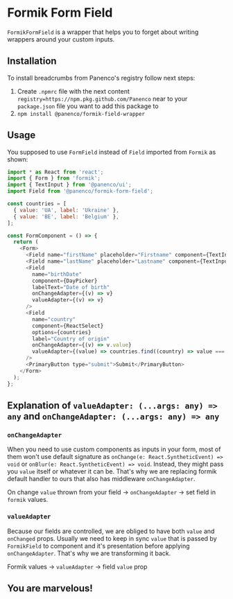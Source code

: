 # Formik Form Field

`FormikFormField` is a wrapper that helps you to forget about writing wrappers around your custom inputs.

## Installation

To install breadcrumbs from Panenco's registry follow next steps:

1. Create `.npmrc` file with the next content `registry=https://npm.pkg.github.com/Panenco` near to your `package.json` file you want to add this package to
2. `npm install @panenco/formik-field-wrapper`

## Usage

You supposed to use `FormField` instead of `Field` imported from `Formik` as shown:

```javascript
import * as React from 'react';
import { Form } from 'formik';
import { TextInput } from '@panenco/ui';
import Field from '@panenco/formik-form-field';

const countries = [
  { value: 'UA', label: 'Ukraine' },
  { value: 'BE', label: 'Belgium' },
];

const FormComponent = () => {
  return (
    <Form>
      <Field name="firstName" placeholder="Firstname" component={TextInput} />
      <Field name="lastName" placeholder="Lastname" component={TextInput} />
      <Field
        name="birthDate"
        component={DayPicker}
        labelText="Date of birth"
        onChangeAdapter={(v) => v}
        valueAdapter={(v) => v}
      />
      <Field
        name="country"
        component={ReactSelect}
        options={countries}
        label="Country of origin"
        onChangeAdapter={(v) => v.value}
        valueAdapter={(value) => countries.find((country) => value === country.value)}
      />
      <PrimaryButton type="submit">Submit</PrimaryButton>
    </Form>
  );
};
```

## Explanation of `valueAdapter: (...args: any) => any` and `onChangeAdapter: (...args: any) => any`

### `onChangeAdapter`

When you need to use custom components as inputs in your form, most of them won't use default signature as `onChange(e: React.SyntheticEvent) => void` or `onBlur(e: React.SyntheticEvent) => void`. Instead, they might pass you `value` itself or whatever it can be. That's why we are replacing formik default handler to ours that also has middleware `onChangeAdapter`.

On change `value` thrown from your field -> `onChangeAdapter` -> set field in `formik` values.

### `valueAdapter`

Because our fields are controlled, we are obliged to have both `value` and `onChanged` props. Usually we need to keep in sync `value` that is passed by `FormikField` to component and it's presentation before applying `onChangeAdapter`. That's why we are transforming it back.

Formik values -> `valueAdapter` -> field `value` prop

## You are marvelous!
